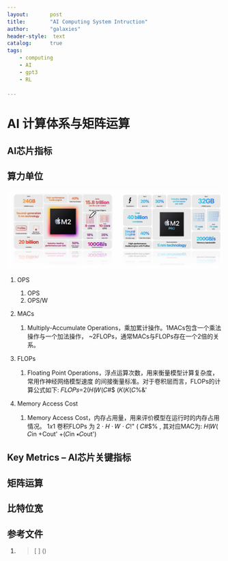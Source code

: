 ```yaml
---
layout:       post
title:        "AI Computing System Intruction"
author:       "galaxies"
header-style:  text
catalog:      true
tags:
    - computing
    - AI
    - gpt3
    - RL
 
---
```


# AI 计算体系与矩阵运算


## AI芯片指标

## 算力单位

![](/img/in-post/post-ai/hardware/Unit-of-Arithmetic.png)

1.  OPS
    1.  OPS
    2.  OPS/W
2. MACs
   1. Multiply-Accumulate Operations，乘加累计操作。1MACs包含一个乘法操作与一个加法操作， ~2FLOPs，通常MACs与FLOPs存在一个2倍的关系。

3. FLOPs
   1. Floating Point Operations，浮点运算次数，用来衡量模型计算复杂度，常用作神经网络模型速度 的间接衡量标准。对于卷积层而言，FLOPs的计算公式如下: 𝐹𝐿𝑂𝑃𝑠=2(𝐻(𝑊(𝐶#$ (𝐾(𝐾(𝐶%&'

4. Memory Access Cost
   1. Memory Access Cost，内存占用量，用来评价模型在运行时的内存占用情况。 1𝑥1 卷积FLOPs 为 2 ⋅ 𝐻 ⋅ 𝑊 ⋅ 𝐶!" ( 𝐶#$% , 其对应MAC为:
𝐻(𝑊( 𝐶in +Cout' +(𝐶in ∗𝐶out')


## Key Metrics – AI芯片关键指标



## 矩阵运算








## 比特位宽


## 参考文件

1.  > [ ]
   () 


   



